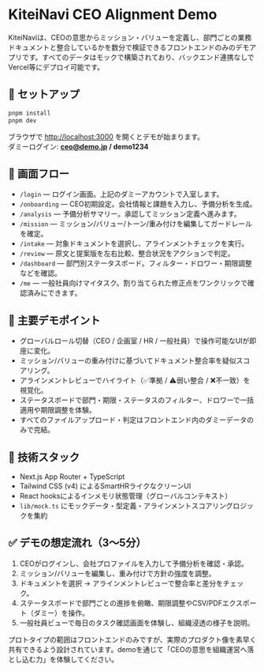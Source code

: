 # KiteiNavi CEO Alignment Demo

KiteiNaviは、CEOの意思からミッション・バリューを定義し、部門ごとの業務ドキュメントと整合しているかを数分で検証できるフロントエンドのみのデモアプリです。すべてのデータはモックで構築されており、バックエンド連携なしでVercel等にデプロイ可能です。

## 🚀 セットアップ

```bash
pnpm install
pnpm dev
```

ブラウザで <http://localhost:3000> を開くとデモが始まります。  
ダミーログイン: **ceo@demo.jp / demo1234**

## 🧭 画面フロー

- `/login` — ログイン画面。上記のダミーアカウントで入室します。
- `/onboarding` — CEO初期設定。会社情報と課題を入力し、予備分析を生成。
- `/analysis` — 予備分析サマリー。承認してミッション定義へ進みます。
- `/mission` — ミッション/バリュー/トーン/重み付けを編集してガードレールを確定。
- `/intake` — 対象ドキュメントを選択し、アラインメントチェックを実行。
- `/review` — 原文と提案版を左右比較、整合状況をアクションで判定。
- `/dashboard` — 部門別ステータスボード。フィルター・ドロワー・期限調整などを確認。
- `/me` — 一般社員向けマイタスク。割り当てられた修正点をワンクリックで確認済みにできます。

## 🔑 主要デモポイント

- グローバルロール切替（CEO / 企画室 / HR / 一般社員）で操作可能なUIが即座に変化。
- ミッション/バリューの重み付けに基づいてドキュメント整合率を疑似スコアリング。
- アラインメントレビューでハイライト（✅準拠 / ⚠️弱い整合 / ❌不一致）を視覚化。
- ステータスボードで部門・期限・ステータスのフィルター、ドロワーで一括適用や期限調整を体験。
- すべてのファイルアップロード・判定はフロントエンド内のダミーデータのみで完結。

## 📁 技術スタック

- Next.js App Router + TypeScript
- Tailwind CSS (v4) によるSmartHRライクなクリーンUI
- React hooksによるインメモリ状態管理（グローバルコンテキスト）
- `lib/mock.ts` にモックデータ・型定義・アラインメントスコアリングロジックを集約

## ✅ デモの想定流れ（3〜5分）

1. CEOがログインし、会社プロファイルを入力して予備分析を確認・承認。
2. ミッション/バリューを編集し、重み付けで方針の強度を調整。
3. ドキュメントを選択 → アラインメントレビューで整合率と差分をチェック。
4. ステータスボードで部門ごとの進捗を俯瞰、期限調整やCSV/PDFエクスポート（ダミー）を操作。
5. 一般社員ビューで毎日のタスク確認画面を体験し、組織浸透の様子を説明。

プロトタイプの範囲はフロントエンドのみですが、実際のプロダクト像を素早く共有できるよう設計されています。demoを通じて「CEOの意思を組織運営へ落とし込む力」を体験してください。
